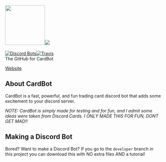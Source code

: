 # <img src="https://card-bot.github.io/assets/image.png" height="128" width="128"><img src="https://card-bot.github.io/assets/logo.png">
[![Discord Bots](https://raw.githubusercontent.com/ZippyMagician/CardBot/master/assets/library.png)](https://card-bot.github.io)[![Travis](https://api.travis-ci.org/ZippyMagician/CardBot.svg?branch=master)](https://travis-ci.org/ZippyMagician/CardBot)<br>
The GitHub for CardBot

<a href="https://github.com/Card-Bot/card-bot.github.io">Website</a>

## About CardBot
CardBot is a fast, powerful, and fun trading card discord bot that adds some excitement to your discord server.

_NOTE: CardBot is simply made for testing and for fun, and I admit some ideas were taken from Discord Cards. I ONLY MADE THIS FOR FUN, DONT GET MAD!!_

## Making a Discord Bot
Bored? Want to make a Discord Bot? If you go to the `developer` branch in this project you can download this with NO extra files AND a tutorial!
